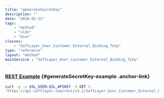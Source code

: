 ```yaml
---
title: "generateSecretKey"
description: ""
date: "2018-02-12"
tags:
    - "method"
    - "sldn"
    - "User"
classes:
    - "SoftLayer_User_Customer_External_Binding_Totp"
type: "reference"
layout: "method"
mainService : "SoftLayer_User_Customer_External_Binding_Totp"
---
```


### [REST Example](#generateSecretKey-example) <a href="/article/rest/"><i class="fas fa-question"></i></a> {#generateSecretKey-example .anchor-link} 
```bash
curl -g -u $SL_USER:$SL_APIKEY -X GET \
'https://api.softlayer.com/rest/v3.1/SoftLayer_User_Customer_External_Binding_Totp/generateSecretKey'
```
